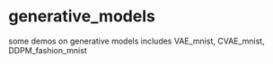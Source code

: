 # generative_models
some demos on generative models
includes VAE_mnist, CVAE_mnist, DDPM_fashion_mnist
